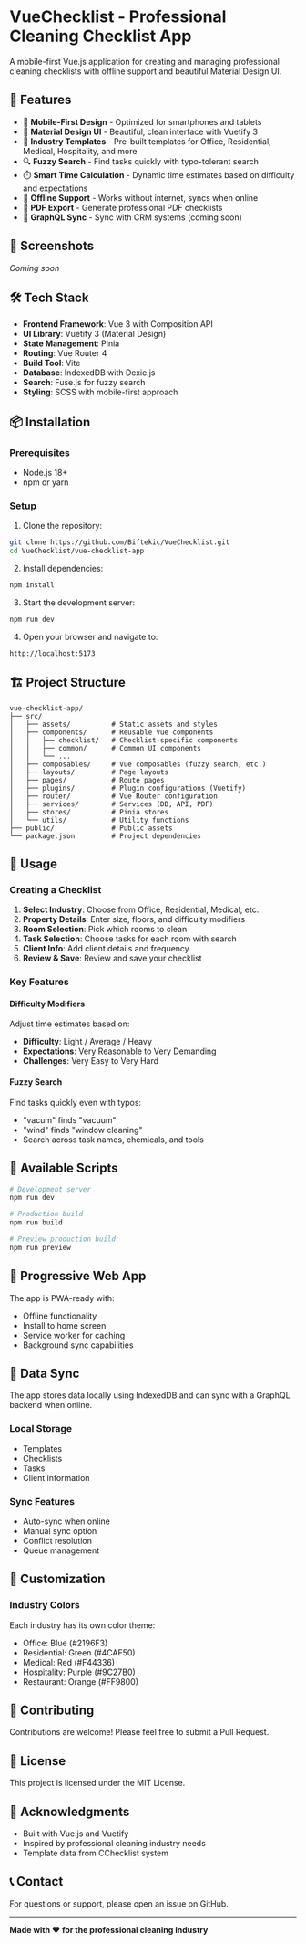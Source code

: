 # VueChecklist - Professional Cleaning Checklist App

A mobile-first Vue.js application for creating and managing professional cleaning checklists with offline support and beautiful Material Design UI.

## 🚀 Features

- 📱 **Mobile-First Design** - Optimized for smartphones and tablets
- 🎨 **Material Design UI** - Beautiful, clean interface with Vuetify 3
- 🏢 **Industry Templates** - Pre-built templates for Office, Residential, Medical, Hospitality, and more
- 🔍 **Fuzzy Search** - Find tasks quickly with typo-tolerant search
- ⏱️ **Smart Time Calculation** - Dynamic time estimates based on difficulty and expectations
- 💾 **Offline Support** - Works without internet, syncs when online
- 📄 **PDF Export** - Generate professional PDF checklists
- 🔄 **GraphQL Sync** - Sync with CRM systems (coming soon)

## 📸 Screenshots

*Coming soon*

## 🛠️ Tech Stack

- **Frontend Framework**: Vue 3 with Composition API
- **UI Library**: Vuetify 3 (Material Design)
- **State Management**: Pinia
- **Routing**: Vue Router 4
- **Build Tool**: Vite
- **Database**: IndexedDB with Dexie.js
- **Search**: Fuse.js for fuzzy search
- **Styling**: SCSS with mobile-first approach

## 📦 Installation

### Prerequisites
- Node.js 18+ 
- npm or yarn

### Setup

1. Clone the repository:
```bash
git clone https://github.com/Biftekic/VueChecklist.git
cd VueChecklist/vue-checklist-app
```

2. Install dependencies:
```bash
npm install
```

3. Start the development server:
```bash
npm run dev
```

4. Open your browser and navigate to:
```
http://localhost:5173
```

## 🏗️ Project Structure

```
vue-checklist-app/
├── src/
│   ├── assets/          # Static assets and styles
│   ├── components/      # Reusable Vue components
│   │   ├── checklist/   # Checklist-specific components
│   │   ├── common/      # Common UI components
│   │   └── ...
│   ├── composables/     # Vue composables (fuzzy search, etc.)
│   ├── layouts/         # Page layouts
│   ├── pages/           # Route pages
│   ├── plugins/         # Plugin configurations (Vuetify)
│   ├── router/          # Vue Router configuration
│   ├── services/        # Services (DB, API, PDF)
│   ├── stores/          # Pinia stores
│   └── utils/           # Utility functions
├── public/              # Public assets
└── package.json         # Project dependencies
```

## 🎯 Usage

### Creating a Checklist

1. **Select Industry**: Choose from Office, Residential, Medical, etc.
2. **Property Details**: Enter size, floors, and difficulty modifiers
3. **Room Selection**: Pick which rooms to clean
4. **Task Selection**: Choose tasks for each room with search
5. **Client Info**: Add client details and frequency
6. **Review & Save**: Review and save your checklist

### Key Features

#### Difficulty Modifiers
Adjust time estimates based on:
- **Difficulty**: Light / Average / Heavy
- **Expectations**: Very Reasonable to Very Demanding
- **Challenges**: Very Easy to Very Hard

#### Fuzzy Search
Find tasks quickly even with typos:
- "vacum" finds "vacuum"
- "wind" finds "window cleaning"
- Search across task names, chemicals, and tools

## 🚦 Available Scripts

```bash
# Development server
npm run dev

# Production build
npm run build

# Preview production build
npm run preview
```

## 📱 Progressive Web App

The app is PWA-ready with:
- Offline functionality
- Install to home screen
- Service worker for caching
- Background sync capabilities

## 🔄 Data Sync

The app stores data locally using IndexedDB and can sync with a GraphQL backend when online.

### Local Storage
- Templates
- Checklists
- Tasks
- Client information

### Sync Features
- Auto-sync when online
- Manual sync option
- Conflict resolution
- Queue management

## 🎨 Customization

### Industry Colors
Each industry has its own color theme:
- Office: Blue (#2196F3)
- Residential: Green (#4CAF50)
- Medical: Red (#F44336)
- Hospitality: Purple (#9C27B0)
- Restaurant: Orange (#FF9800)

## 🤝 Contributing

Contributions are welcome! Please feel free to submit a Pull Request.

## 📄 License

This project is licensed under the MIT License.

## 🙏 Acknowledgments

- Built with Vue.js and Vuetify
- Inspired by professional cleaning industry needs
- Template data from CChecklist system

## 📞 Contact

For questions or support, please open an issue on GitHub.

---

**Made with ❤️ for the professional cleaning industry**